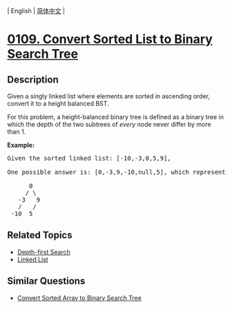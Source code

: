 
| English | [简体中文](README.md) |
# [0109. Convert Sorted List to Binary Search Tree](https://leetcode-cn.com/problems/convert-sorted-list-to-binary-search-tree/)
## Description
<p>Given a singly linked list where elements are sorted in ascending order, convert it to a height balanced BST.</p>

<p>For this problem, a height-balanced binary tree is defined as a binary tree in which the depth of the two subtrees of <em>every</em> node never differ by more than 1.</p>

<p><strong>Example:</strong></p>

<pre>
Given the sorted linked list: [-10,-3,0,5,9],

One possible answer is: [0,-3,9,-10,null,5], which represents the following height balanced BST:

      0
     / \
   -3   9
   /   /
 -10  5
</pre>

## Related Topics
- [Depth-first Search](https://leetcode-cn.com/tag/depth-first-search)
- [Linked List](https://leetcode-cn.com/tag/linked-list)
## Similar Questions
- [Convert Sorted Array to Binary Search Tree](../convert-sorted-array-to-binary-search-tree/README_EN.md)
